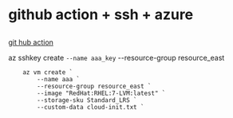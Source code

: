 # github action + ssh + azure

## 


[git hub action](https://github.com/Burnett01/rsync-deployments)

 az sshkey create `
         --name aaa_key `
         --resource-group resource_east


        az vm create `
            --name aaa `
            --resource-group resource_east `
            --image "RedHat:RHEL:7-LVM:latest" `
            --storage-sku Standard_LRS `
            --custom-data cloud-init.txt `